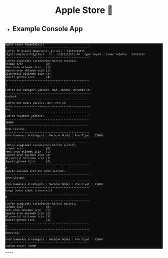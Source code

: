 # <div align="center">Apple Store  🍎</div>  
  

- ## Example Console App  

<br />
<img src="/image/AppleStore.png" alt="Alt text" title="Optional title">
----
